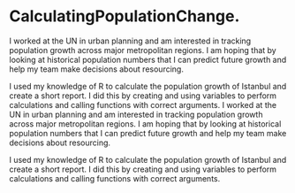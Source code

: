 # CalculatingPopulationChange.

I worked at the UN in urban planning and am interested in tracking population growth across major metropolitan regions. I am hoping that by looking at historical population numbers that I can predict future growth and help my team make decisions about resourcing.

I used my knowledge of R to calculate the population growth of Istanbul and create a short report. I did this by creating and using variables to perform calculations and calling functions with correct arguments.
I worked at the UN in urban planning and am interested in tracking population growth across major metropolitan regions. I am hoping that by looking at historical population numbers that I can predict future growth and help my team make decisions about resourcing.

I used my knowledge of R to calculate the population growth of Istanbul and create a short report. I did this by creating and using variables to perform calculations and calling functions with correct arguments.
